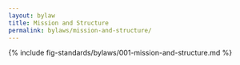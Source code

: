 ```yaml
---
layout: bylaw
title: Mission and Structure
permalink: bylaws/mission-and-structure/
---
```


{% include fig-standards/bylaws/001-mission-and-structure.md %}
